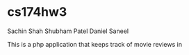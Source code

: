 # cs174hw3

Sachin Shah
Shubham Patel
Daniel Saneel


This is a php application that keeps track of movie reviews in 
